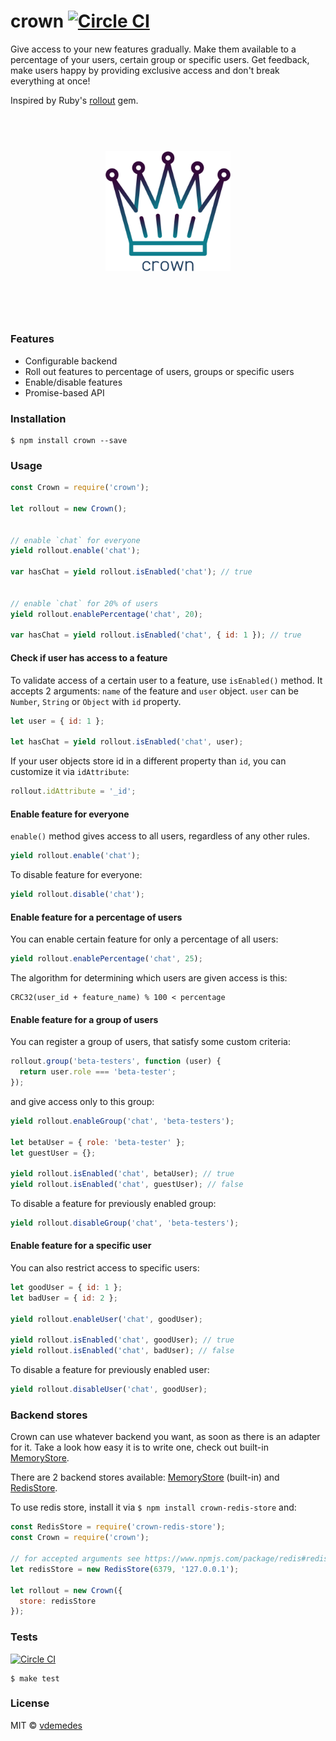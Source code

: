 # crown [![Circle CI](https://circleci.com/gh/vdemedes/crown.svg?style=svg)](https://circleci.com/gh/vdemedes/crown)

Give access to your new features gradually.
Make them available to a percentage of your users, certain group or specific users.
Get feedback, make users happy by providing exclusive access and don't break everything at once!

Inspired by Ruby's [rollout](https://github.com/FetLife/rollout) gem.


<h1 align="center">
  <br>
  <img width="200" src="media/logo.png">
  <br>
  <br>
  <br>
</h1>


### Features

- Configurable backend
- Roll out features to percentage of users, groups or specific users
- Enable/disable features
- Promise-based API


### Installation

```
$ npm install crown --save
```


### Usage

```js
const Crown = require('crown');

let rollout = new Crown();


// enable `chat` for everyone
yield rollout.enable('chat');

var hasChat = yield rollout.isEnabled('chat'); // true


// enable `chat` for 20% of users
yield rollout.enablePercentage('chat', 20);

var hasChat = yield rollout.isEnabled('chat', { id: 1 }); // true
```

#### Check if user has access to a feature

To validate access of a certain user to a feature, use `isEnabled()` method.
It accepts 2 arguments: `name` of the feature and `user` object.
`user` can be `Number`, `String` or `Object` with `id` property.

```js
let user = { id: 1 };

let hasChat = yield rollout.isEnabled('chat', user);
```

If your user objects store id in a different property than `id`,
you can customize it via `idAttribute`:

```js
rollout.idAttribute = '_id';
```


#### Enable feature for everyone

`enable()` method gives access to all users, regardless of any other rules.

```js
yield rollout.enable('chat');
```

To disable feature for everyone:

```js
yield rollout.disable('chat');
```


#### Enable feature for a percentage of users

You can enable certain feature for only a percentage of all users:

```js
yield rollout.enablePercentage('chat', 25);
```

The algorithm for determining which users are given access is this:

```
CRC32(user_id + feature_name) % 100 < percentage
```


#### Enable feature for a group of users

You can register a group of users, that satisfy some custom criteria:

```js
rollout.group('beta-testers', function (user) {
  return user.role === 'beta-tester';
});
```

and give access only to this group:

```js
yield rollout.enableGroup('chat', 'beta-testers');

let betaUser = { role: 'beta-tester' };
let guestUser = {};

yield rollout.isEnabled('chat', betaUser); // true
yield rollout.isEnabled('chat', guestUser); // false
```

To disable a feature for previously enabled group:

```js
yield rollout.disableGroup('chat', 'beta-testers');
```


#### Enable feature for a specific user

You can also restrict access to specific users:

```js
let goodUser = { id: 1 };
let badUser = { id: 2 };

yield rollout.enableUser('chat', goodUser);

yield rollout.isEnabled('chat', goodUser); // true
yield rollout.isEnabled('chat', badUser); // false
```

To disable a feature for previously enabled user:

```js
yield rollout.disableUser('chat', goodUser);
```


### Backend stores

Crown can use whatever backend you want, as soon as there is an adapter for it.
Take a look how easy it is to write one, check out built-in [MemoryStore](https://github.com/vdemedes/crown-memory-store/blob/master/index.js).

There are 2 backend stores available: [MemoryStore](https://github.com/vdemedes/crown-memory-store) (built-in) and [RedisStore](https://github.com/vdemedes/crown-redis-store).

To use redis store, install it via `$ npm install crown-redis-store` and:

```js
const RedisStore = require('crown-redis-store');
const Crown = require('crown');

// for accepted arguments see https://www.npmjs.com/package/redis#redis-createclient
let redisStore = new RedisStore(6379, '127.0.0.1');

let rollout = new Crown({
  store: redisStore
});
```


### Tests

[![Circle CI](https://circleci.com/gh/vdemedes/crown.svg?style=svg)](https://circleci.com/gh/vdemedes/crown)

```
$ make test
```


### License

MIT © [vdemedes](https://github.com/vdemedes)
